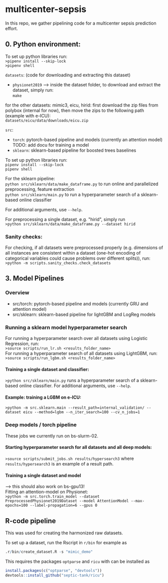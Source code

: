 # multicenter-sepsis

In this repo, we gather pipelining code for a multicenter sepsis prediction effort.

## 0. Python environment:  
To set up python libraries run:  
```>pipenv install --skip-lock```  
```>pipenv shell```  

`datasets`: (code for downloading and extracting this dataset)
- `physionet2019`
--> inside the dataset folder, to download and extract the dataset, simply run:  
 ```make```  

for the other datasets: mimic3, eicu, hirid: first download the zip files from polybox (internal for now),
then move the zips to the following path (example with e-ICU):  
```datasets/eicu/data/downloads/eicu.zip```  

`src`:
- `torch`: pytorch-based pipeline and models (currently an attention model)  
    TODO: add docu for training a  model  
- `sklearn`: sklearn-based pipeline for boosted trees baselines
    
To set up python libraries run:  
```pipenv install --skip-lock```  
```pipenv shell```  
  
For the sklearn pipeline:  
```python src/sklearn/data/make_dataframe.py``` to run online and parallelized preprocessing, feature extraction  
```python src/sklearn/main.py``` to run a hyperparameter search of a sklearn-based online classifier  
  
For additional arguments, use ```--help```.  
 
For preprocessing a single dataset, e.g. "hirid", simply run   
```>python src/sklearn/data/make_dataframe.py --dataset hirid```  

### Sanity checks:
For checking, if all datasets were preprocessed properly (e.g. dimensions of all instances are consistent within a dataset (one-hot encoding of categorical variables could cause problems over different splits)), run:  
```>python -m scripts.sanity_checks.check_datasets```
 
## 3. Model Pipelines
### Overview   
- src/torch: pytorch-based pipeline and models (currently GRU and attention model)  
- src/sklearn: sklearn-based pipeline for lightGBM and LogReg models 

### Running a sklearn model hyperparameter search      
   
For running a hyperparameter search over all datasets using Logistic Regression, run:  
```>source scripts/run_lr.sh <results_folder_name>```  
For running a hyperparameter search of all datasets using LightGBM, run:  
```>source scripts/run_lgbm.sh <results_folder_name>```

#### Training a single dataset and classifier:     
```>python src/sklearn/main.py``` runs a hyperparameter search of a sklearn-based online classifier.
For additional arguments, use ```--help```. 

#### Example: training a LGBM on e-ICU:   
```>python -m src.sklearn.main --result_path=internal_validation/ --dataset eicu --method=lgbm --n_iter_search=100 --cv_n_jobs=1 ```

### Deep models / torch pipeline
These jobs we currently run on bs-slurm-02.

#### Starting hyperparameter search for all datasets and all deep models:
```>source scripts/submit_jobs.sh results/hypersearch3``` where `results/hypersearch3` is an example of a result path.  
 
#### Training a single dataset and model
--> this should also work on bs-gpu13!   
Fitting an attention-model on Physionet:    
```>python -m src.torch.train_model --dataset PreprocessedPhysionet2019Dataset --model AttentionModel --max-epochs=100 --label-propagation=6 --gpus 0 ```   


## R-code pipeline
This was used for creating the harmonized raw datasets.

To set up a dataset, run the Rscript in `r/bin` for example as

```r
.r/bin/create_dataset.R -s "mimic_demo"
```

This requires the packages `optparse` and `ricu` with can be installed as

```r
install.packages(c("optparse", "devtools"))
devtools::install_github("septic-tank/ricu")
```

